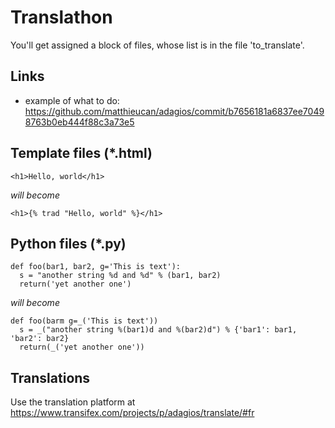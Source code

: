 Translathon
===========

You'll get assigned a block of files, whose list is in the file 'to_translate'.


## Links ##

  - example of what to do: https://github.com/matthieucan/adagios/commit/b7656181a6837ee70498763b0eb444f88c3a73e5

## Template files (*.html) ##

    <h1>Hello, world</h1>

   *will become*

    <h1>{% trad "Hello, world" %}</h1>


## Python files (*.py) ##

    def foo(bar1, bar2, g='This is text'):
      s = "another string %d and %d" % (bar1, bar2)
      return('yet another one')

  *will become*

    def foo(barm g=_('This is text'))
      s = _("another string %(bar1)d and %(bar2)d") % {'bar1': bar1, 'bar2': bar2}
      return(_('yet another one'))


## Translations ##

Use the translation platform at https://www.transifex.com/projects/p/adagios/translate/#fr
